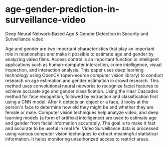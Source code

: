 # age-gender-prediction-in-surveillance-video
Deep Neural Network-Based Age &amp; Gender Detection  in Security and Surveillance video 


Age and gender are two important characteristics that play an important role in relationships and make it possible to estimate age and gender by analyzing video films. Access control is an important function in intelligent applications such as human-computer interaction, crime intelligence, visual inspection, and interaction analysis. This paper uses deep learning technology using OpenCV (open-source computer vision library) to conduct research on age estimation and gender estimation in crowd research. This method uses convolutional neural networks to recognize facial features to achieve accurate age and gender classification. Using the Haar Cascades method for face recognition, followed by extraction and classification first using a CNN model. After it detects an object or a face, it looks at the person's face to determine how old they might be and whether they are female or male. Computer vision techniques help analyze video, and deep learning models (a form of artificial intelligence) are used to estimate age and gender from facial information accurately. The goal is to make it fast and accurate to be useful in real life. Video Surveillance data is processed using various computer vision techniques to extract meaningful statistical information. It helps monitoring unauthorized access to restrict areas. 
